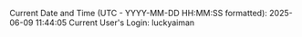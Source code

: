 Current Date and Time (UTC - YYYY-MM-DD HH:MM:SS formatted): 2025-06-09 11:44:05
Current User's Login: luckyaiman
